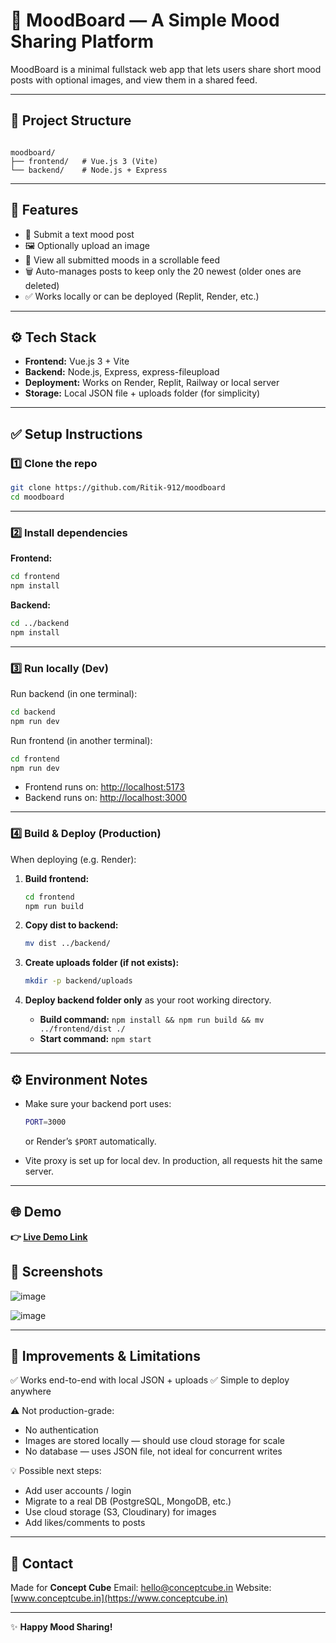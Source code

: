 
# 🎨 MoodBoard — A Simple Mood Sharing Platform

MoodBoard is a minimal fullstack web app that lets users share short mood posts with optional images, and view them in a shared feed.

---

## 📁 Project Structure

```

moodboard/
├── frontend/   # Vue.js 3 (Vite)
└── backend/    # Node.js + Express

```

---

## 🚀 Features

- 📄 Submit a text mood post
- 🖼️ Optionally upload an image
- 📰 View all submitted moods in a scrollable feed
- 🗑️ Auto-manages posts to keep only the 20 newest (older ones are deleted)
- ✅ Works locally or can be deployed (Replit, Render, etc.)

---

## ⚙️ Tech Stack

- **Frontend:** Vue.js 3 + Vite
- **Backend:** Node.js, Express, express-fileupload
- **Deployment:** Works on Render, Replit, Railway or local server
- **Storage:** Local JSON file + uploads folder (for simplicity)

---

## ✅ Setup Instructions

### 1️⃣ Clone the repo

```bash
git clone https://github.com/Ritik-912/moodboard
cd moodboard
````

---

### 2️⃣ Install dependencies

**Frontend:**

```bash
cd frontend
npm install
```

**Backend:**

```bash
cd ../backend
npm install
```

---

### 3️⃣ Run locally (Dev)

Run backend (in one terminal):

```bash
cd backend
npm run dev
```

Run frontend (in another terminal):

```bash
cd frontend
npm run dev
```

* Frontend runs on: [http://localhost:5173](http://localhost:5173)
* Backend runs on: [http://localhost:3000](http://localhost:3000)

---

### 4️⃣ Build & Deploy (Production)

When deploying (e.g. Render):

1. **Build frontend:**

   ```bash
   cd frontend
   npm run build
   ```

2. **Copy dist to backend:**

   ```bash
   mv dist ../backend/
   ```

3. **Create uploads folder (if not exists):**

   ```bash
   mkdir -p backend/uploads
   ```

4. **Deploy backend folder only** as your root working directory.

   * **Build command:** `npm install && npm run build && mv ../frontend/dist ./`
   * **Start command:** `npm start`

---

## ⚙️ Environment Notes

* Make sure your backend port uses:

  ```bash
  PORT=3000
  ```

  or Render’s `$PORT` automatically.

* Vite proxy is set up for local dev. In production, all requests hit the same server.

---

## 🌐 Demo

**👉 [Live Demo Link](https://moodboard-71wq.onrender.com/)**

## 📸 Screenshots

![image](https://github.com/user-attachments/assets/bc54751c-be77-4e44-9c90-835cc2662941)

![image](https://github.com/user-attachments/assets/82794b71-6d59-4ad9-9889-35f4a7059c55)


---

## 📝 Improvements & Limitations

✅ Works end-to-end with local JSON + uploads
✅ Simple to deploy anywhere

⚠️ Not production-grade:

* No authentication
* Images are stored locally — should use cloud storage for scale
* No database — uses JSON file, not ideal for concurrent writes

💡 Possible next steps:

* Add user accounts / login
* Migrate to a real DB (PostgreSQL, MongoDB, etc.)
* Use cloud storage (S3, Cloudinary) for images
* Add likes/comments to posts

---

## 📧 Contact

Made for **Concept Cube**
Email: [hello@conceptcube.in](mailto:hello@conceptcube.in)
Website: [www.conceptcube.in](https://www.conceptcube.in)

---

✨ **Happy Mood Sharing!**

